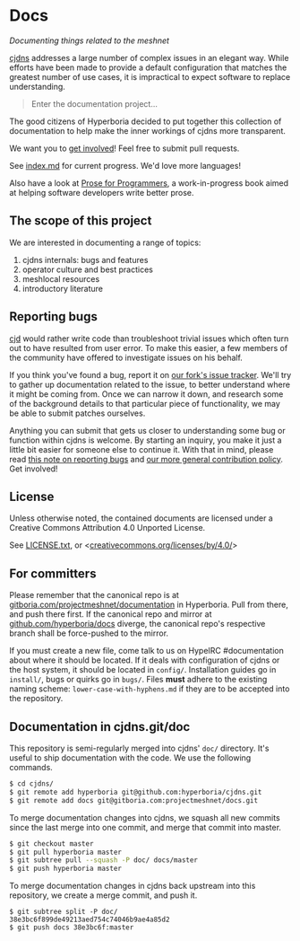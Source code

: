 # Docs

*Documenting things related to the meshnet*

[cjdns](https://github.com/hyperboria/cjdns) addresses a large number of complex issues in an elegant way. While efforts have been made to provide a default configuration that matches the greatest number of use cases, it is impractical to expect software to replace understanding.

> Enter the documentation project...

The good citizens of Hyperboria decided to put together this collection of documentation to help make the inner workings of cjdns more transparent.

We want you to [get involved](http://www.roaming-initiative.com/blog/posts/wtfm)! Feel free to submit pull requests.

See [index.md](index.md) for current progress. We'd love more languages!

Also have a look at [Prose for Programmers](https://github.com/joshuacc/prose-for-programmers), a work-in-progress book aimed at helping software developers write better prose.


## The scope of this project

We are interested in documenting a range of topics:

1. cjdns internals: bugs and features
2. operator culture and best practices
3. meshlocal resources
4. introductory literature


## Reporting bugs

[cjd](https://github.com/cjdelisle) would rather write code than troubleshoot trivial issues which often turn out to have resulted from user error. To make this easier, a few members of the community have offered to investigate issues on his behalf.

If you think you've found a bug, report it on [our fork's issue tracker](https://github.com/hyperboria/cjdns/issues). We'll try to gather up documentation related to the issue, to better understand where it might be coming from. Once we can narrow it down, and research some of the background details to that particular piece of functionality, we may be able to submit patches ourselves.

Anything you can submit that gets us closer to understanding some bug or function within cjdns is welcome. By starting an inquiry, you make it just a little bit easier for someone else to continue it. With that in mind, please read [this note on reporting bugs](bugs/reporting.md) and [our more general contribution policy](bugs/policy.md). Get involved!

## License

Unless otherwise noted, the contained documents are licensed under a
Creative Commons Attribution 4.0 Unported License.

See [LICENSE.txt](LICENSE.txt), or <[creativecommons.org/licenses/by/4.0/](https://creativecommons.org/licenses/by/4.0/)>


## For committers

Please remember that the canonical repo is at [gitboria.com/projectmeshnet/documentation](http://gitboria.com/projectmeshnet/documentation) in Hyperboria.
Pull from there, and push there first.
If the canonical repo and mirror at [github.com/hyperboria/docs](https://github.com/hyperboria/docs) diverge,
the canonical repo's respective branch shall be force-pushed to the mirror.

If you must create a new file, come talk to us on HypeIRC #documentation about where it should be located. If it deals with configuration of cjdns or the host system, it should be located in `config/`. Installation guides go in `install/`, bugs or quirks go in `bugs/`. Files **must** adhere to the existing naming scheme: `lower-case-with-hyphens.md` if they are to be accepted into the repository.


## Documentation in cjdns.git/doc

This repository is semi-regularly merged into cjdns' `doc/` directory.
It's useful to ship documentation with the code.
We use the following commands.

```sh
$ cd cjdns/
$ git remote add hyperboria git@github.com:hyperboria/cjdns.git
$ git remote add docs git@gitboria.com:projectmeshnet/docs.git
```

To merge documentation changes into cjdns,
we squash all new commits since the last merge into one commit,
and merge that commit into master.

```sh
$ git checkout master
$ git pull hyperboria master
$ git subtree pull --squash -P doc/ docs/master
$ git push hyperboria master
```

To merge documentation changes in cjdns back upstream into this repository,
we create a merge commit, and push it.

```
$ git subtree split -P doc/
38e3bc6f899de49213aed754c74046b9ae4a85d2
$ git push docs 38e3bc6f:master
```
